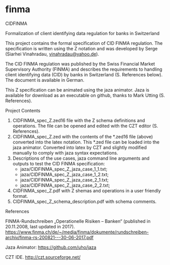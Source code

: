 # finma

CIDFINMA

Formalization of client identifying data regulation for banks in Switzerland

This project contains the formal specification of CID FINMA regulation. The specification is written using the Z notation and was developed by Serge (Siarhei Vinahradau, vinahradau@yahoo.de).

The CID FINMA regulation was published by the Swiss Financial Market Supervisory Authority (FINMA) and describes the requirements to handling client identifying data (CID) by banks in Switzerland (S. References below). The document is available in German.

This Z specification can be animated using the jaza animator. Jaza is available for download as an executable on github, thanks to Mark Utting (S. References).

Project Contents

1. CIDFINMA_spec_Z.zed16 file with the Z schema definitions and operations. The file can be opened and edited with the CZT editor (S. References).
2. CIDFINMA_spec_Z.zed with the contents of the *.zed16 file (above) converted into the latex notation. This *.zed file can be loaded into the jaza animator. Converted into latex by CZT and slightly modified manually to comply with jaza syntax expectations.
3. Descriptions of the use cases, jaza command line arguments and outputs to test the CID FINMA specification:
    - jaza/CIDFINMA_spec_Z_jaza_case_1_1.txt;
    - jaza/CIDFINMA_spec_Z_jaza_case_1_2.txt;
    - jaza/CIDFINMA_spec_Z_jaza_case_2_1.txt;
    - jaza/CIDFINMA_spec_Z_jaza_case_2_2.txt;
4. CIDFINMA_spec_Z.pdf with Z shemas and operations in a user friendly format.
5. CIDFINMA_spec_Z_schema_description.pdf with schema comments.


References

FINMA-Rundschreiben „Operationelle Risiken – Banken“ (published in 20.11.2008, last updated in 2017). https://www.finma.ch/de/~/media/finma/dokumente/rundschreiben-archiv/finma-rs-200821---30-06-2017.pdf

Jaza Animator: https://github.com/uho/jaza

CZT IDE. http://czt.sourceforge.net/
 

